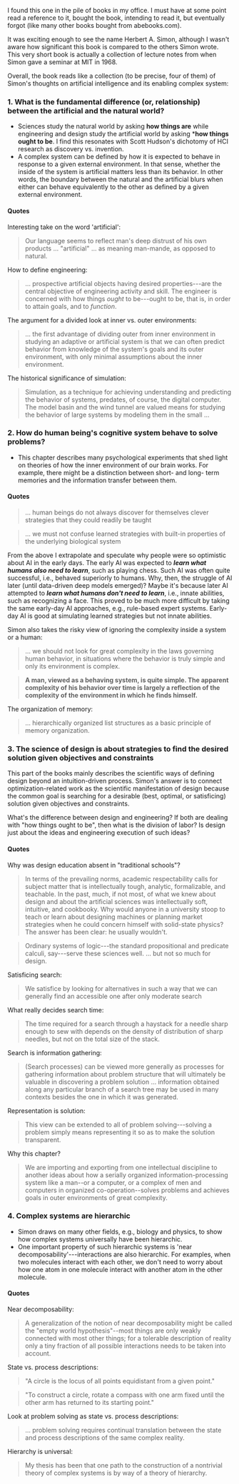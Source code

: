 I found this one in the pile of books in my office. I must have at some point read a reference to it, bought the book, intending to read it, but eventually forgot (like many other books bought from abebooks.com).

It was exciting enough to see the name Herbert A. Simon, although I wasn't aware how significant this book is compared to the others Simon wrote.
This very short book is actually a collection of lecture notes from when Simon gave a seminar at MIT in 1968.

Overall, the book reads like a collection (to be precise, four of them) of Simon's thoughts on artificial intelligence and its enabling complex system:

### 1. What is the fundamental difference (or, relationship) between the artificial and the natural world?
- Sciences study the natural world by asking **how things are** while engineering and design study the artificial world by asking ***how things ought to be**. I find this resonates with Scott Hudson's dichotomy of HCI research as discovery vs. invention.
- A complex system can be defined by how it is expected to behave in response to a given external environment. In that sense, whether the inside of the system is artificial matters less than its behavior. In other words, the boundary between the natural and the artificial blurs when either can behave equivalently to the other as defined by a given external environment.

#### Quotes
Interesting take on the word 'artificial':
> Our language seems to reflect man's deep distrust of his own products ... "artificial" ... as meaning man-mande, as opposed to natural.

How to define engineering:
> ... prospective artificial objects having desired properties---are the central objective of engineering activity and skill. The engineer is concerned with how things *ought* to be---ought to be, that is, in order to attain goals, and to *function*.

The argument for a divided look at inner vs. outer environments:
> ... the first advantage of dividing outer from inner environment in studying an adaptive or artificial system is that we can often predict behavior from knowledge of the system's goals and its outer environment, with only minimal assumptions about the inner environment.

The historical significance of simulation:
> Simulation, as a technique for achieving understanding and predicting the behavior of systems, predates, of course, the digital computer. The model basin and the wind tunnel are valued means for studying the behavior of large systems by modeling them in the small ...

### 2. How do human being's cognitive system behave to solve problems?
- This chapter describes many psychological experiments that shed light on theories of how the inner environment of our brain works. For example, there might be a distinction between short- and long- term memories and the information transfer between them.

#### Quotes
> ... human beings do not always discover for themselves clever strategies that they could readily be taught

> ... we must not confuse learned strategies with built-in properties of the underlying biological system

From the above I extrapolate and speculate why people were so optimistic about AI in the early days. The early AI was expected to ***learn what humans also need to learn***, such as playing chess. Such AI was often quite successful, i.e., behaved superiorly to humans. Why, then, the struggle of AI later (until data-driven deep models emerged)? Maybe it's because later AI attempted to ***learn what humans don't need to learn***, i.e., innate abilities, such as recognizing a face. This proved to be much more difficult by taking the same early-day AI approaches, e.g., rule-based expert systems. Early-day AI is good at simulating learned strategies but not innate abilities.

Simon also takes the risky view of ignoring the complexity inside a system or a human:
> ... we should not look for great complexity in the laws governing human behavior, in situations where the behavior is truly simple and only its environment is complex.

> **A man, viewed as a behaving system, is quite simple. The apparent complexity of his behavior over time is largely a reflection of the complexity of the environment in which he finds himself.**

The organization of memory:
> ... hierarchically organized list structures as a basic principle of memory organization.

### 3. The science of design is about strategies to find the desired solution given objectives and constraints
This part of the books mainly describes the scientific ways of defining design beyond an intuition-driven process. Simon's answer is to connect optimization-related work as the scientific manifestation of design because the common goal is searching for a desirable (best, optimal, or satisficing) solution given objectives and constraints.

What's the difference between design and engineering? If both are dealing with "how things ought to be", then what is the division of labor? Is design just about the ideas and engineering execution of such ideas?

#### Quotes
Why was design education absent in "traditional schools"?
> In terms of the prevailing norms, academic respectability calls for subject matter that is intellectually tough, analytic, formalizable, and teachable. In the past, much, if not most, of what we knew about design and about the artificial sciences was intellectually soft, intuitive, and cookbooky. Why would anyone in a university stoop to teach or learn about designing machines or planning market strategies when he could concern himself with solid-state physics? The answer has been clear: he usually wouldn't.

> Ordinary systems of logic---the standard propositional and predicate calculi, say---serve these sciences well.
... but not so much for design.

Satisficing search:
> We satisfice by looking for alternatives in such a way that we can generally find an accessible one after only moderate search

What really decides search time:
> The time required for a search through a haystack for a needle sharp enough to sew with depends on the density of distribution of sharp needles, but not on the total size of the stack.

Search is information gathering:
> (Search processes) can be viewed more generally as processes for gathering information about problem structure that will ultimately be valuable in discovering a problem solution ... information obtained along any particular branch of a search tree may be used in many contexts besides the one in which it was generated.

Representation is solution:
> This view can be extended to all of problem solving---solving a problem simply means representing it so as to make the solution transparent.

Why this chapter?
> We are importing and exporting from one intellectual discipline to another ideas about how a serially organized information-processing system like a man--or a computer, or a complex of men and computers in organized co-operation--solves problems and achieves goals in outer environments of great complexity.

### 4. Complex systems are hierarchic
- Simon draws on many other fields, e.g., biology and physics, to show how complex systems universally have been hierarchic.
- One important property of such hierarchic systems is 'near decomposability'---interactions are also hierarchic. For examples, when two molecules interact with each other, we don't need to worry about how one atom in one molecule interact with another atom in the other molecule.

#### Quotes

Near decomposability:
> A generalization of the notion of near decomposability might be called the "empty world hypothesis"--most things are only weakly connected with most other things; for a tolerable description of reality only a tiny fraction of all possible interactions needs to be taken into account.

State vs. process descriptions:
> "A circle is the locus of all points equidistant from a given point."

> "To construct a circle, rotate a compass with one arm fixed until the other arm has returned to its starting point."

Look at problem solving as state vs. process descriptions:
> ... problem solving requires continual translation between the state and process descriptions of the same complex reality.

Hierarchy is universal:
> My thesis has been that one path to the construction of a nontrivial theory of complex systems is by way of a theory of hierarchy.